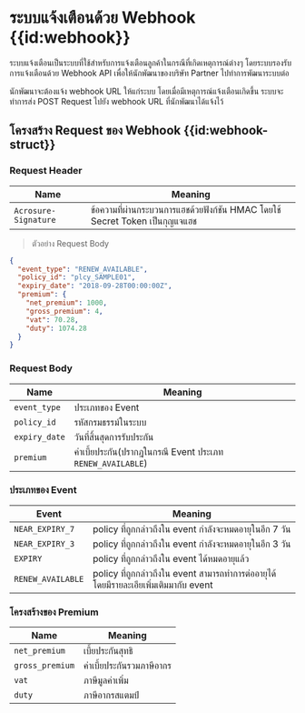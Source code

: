 # ระบบแจ้งเตือนด้วย Webhook {{id:webhook}}

ระบบแจ้งเตือนเป็นระบบที่ใช้สำหรับการแจ้งเตือนลูกค้าในกรณีที่เกิดเหตุการณ์ต่างๆ โดยระบบรองรับการแจ้งเตือนด้วย Webhook API เพื่อให้นักพัฒนาของบริษัท Partner ไปทำการพัฒนาระบบต่อ

นักพัฒนาจะต้องแจ้ง webhook URL ให้แก่ระบบ โดยเมื่อมีเหตุการณ์แจ้งเตือนเกิดขึ้น ระบบจะทำการส่ง POST Request ไปยัง webhook URL ที่นักพัฒนาได้แจ้งไว้

## โครงสร้าง Request ของ Webhook {{id:webhook-struct}}

### Request Header
| Name | Meaning |
| - | - |
| `Acrosure-Signature`| ข้อความที่ผ่านกระบวนการแฮชด้วยฟังก์ชัน HMAC โดยใช้ Secret Token เป็นกุญแจแฮช |

> ตัวอย่าง Request Body

```json
{
  "event_type": "RENEW_AVAILABLE",
  "policy_id": "plcy_SAMPLE01",
  "expiry_date": "2018-09-28T00:00:00Z",
  "premium": {
    "net_premium": 1000,
    "gross_premium": 4,
    "vat": 70.28,
    "duty": 1074.28
  }
}
```

### Request Body
| Name          | Meaning                                                    |
| ------------- | ---------------------------------------------------------- |
| `event_type`  | ประเภทของ Event                                            |
| `policy_id`   | รหัสกรมธรรม์ในระบบ                                         |
| `expiry_date` | วันที่สิ้นสุดการรับประกัน                                  |
| `premium`     | ค่าเบี้ยประกัน(ปรากฎในกรณี Event ประเภท `RENEW_AVAILABLE`) |

### ประเภทของ Event

| Event             | Meaning                                                                                |
| ----------------- | -------------------------------------------------------------------------------------- |
| `NEAR_EXPIRY_7`   | policy ที่ถูกกล่าวถึงใน event กำลังจะหมดอายุในอีก 7 วัน                                |
| `NEAR_EXPIRY_3`   | policy ที่ถูกกล่าวถึงใน event กำลังจะหมดอายุในอีก 3 วัน                                |
| `EXPIRY`          | policy ที่ถูกกล่าวถึงใน event ได้หมดอายุแล้ว                                           |
| `RENEW_AVAILABLE` | policy ที่ถูกกล่าวถึงใน event สามารถทำการต่ออายุได้ โดยมีรายละเอียเพิ่มเติมมากับ event |

### โครงสร้างของ Premium

| Name            | Meaning                   |
| --------------- | ------------------------- |
| `net_premium`   | เบี้ยประกันสุทธิ          |
| `gross_premium` | ค่าเบี้ยประกันรวมภาษีอากร |
| `vat`           | ภาษีมูลค่าเพิ่ม           |
| `duty`          | ภาษีอากรสแตมป์            |



